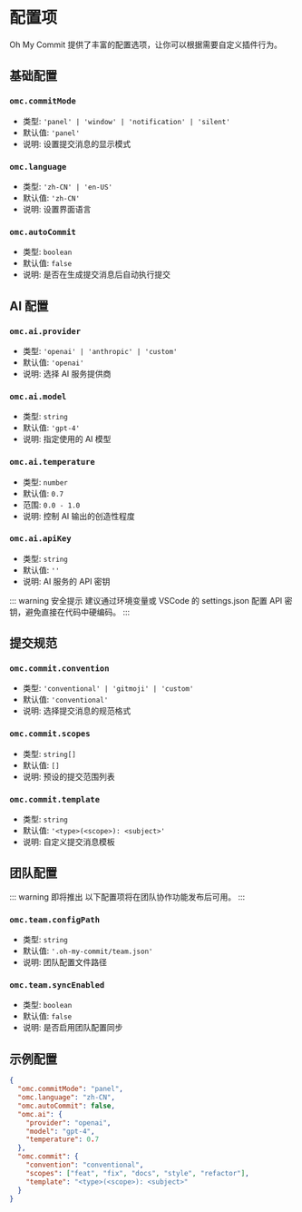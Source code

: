 # 配置项

Oh My Commit 提供了丰富的配置选项，让你可以根据需要自定义插件行为。

## 基础配置

### `omc.commitMode`

- 类型: `'panel' | 'window' | 'notification' | 'silent'`
- 默认值: `'panel'`
- 说明: 设置提交消息的显示模式

### `omc.language`

- 类型: `'zh-CN' | 'en-US'`
- 默认值: `'zh-CN'`
- 说明: 设置界面语言

### `omc.autoCommit`

- 类型: `boolean`
- 默认值: `false`
- 说明: 是否在生成提交消息后自动执行提交

## AI 配置

### `omc.ai.provider`

- 类型: `'openai' | 'anthropic' | 'custom'`
- 默认值: `'openai'`
- 说明: 选择 AI 服务提供商

### `omc.ai.model`

- 类型: `string`
- 默认值: `'gpt-4'`
- 说明: 指定使用的 AI 模型

### `omc.ai.temperature`

- 类型: `number`
- 默认值: `0.7`
- 范围: `0.0 - 1.0`
- 说明: 控制 AI 输出的创造性程度

### `omc.ai.apiKey`

- 类型: `string`
- 默认值: `''`
- 说明: AI 服务的 API 密钥

::: warning 安全提示
建议通过环境变量或 VSCode 的 settings.json 配置 API 密钥，避免直接在代码中硬编码。
:::

## 提交规范

### `omc.commit.convention`

- 类型: `'conventional' | 'gitmoji' | 'custom'`
- 默认值: `'conventional'`
- 说明: 选择提交消息的规范格式

### `omc.commit.scopes`

- 类型: `string[]`
- 默认值: `[]`
- 说明: 预设的提交范围列表

### `omc.commit.template`

- 类型: `string`
- 默认值: `'<type>(<scope>): <subject>'`
- 说明: 自定义提交消息模板

## 团队配置

::: warning 即将推出
以下配置项将在团队协作功能发布后可用。
:::

### `omc.team.configPath`

- 类型: `string`
- 默认值: `'.oh-my-commit/team.json'`
- 说明: 团队配置文件路径

### `omc.team.syncEnabled`

- 类型: `boolean`
- 默认值: `false`
- 说明: 是否启用团队配置同步

## 示例配置

```json
{
  "omc.commitMode": "panel",
  "omc.language": "zh-CN",
  "omc.autoCommit": false,
  "omc.ai": {
    "provider": "openai",
    "model": "gpt-4",
    "temperature": 0.7
  },
  "omc.commit": {
    "convention": "conventional",
    "scopes": ["feat", "fix", "docs", "style", "refactor"],
    "template": "<type>(<scope>): <subject>"
  }
}
```
